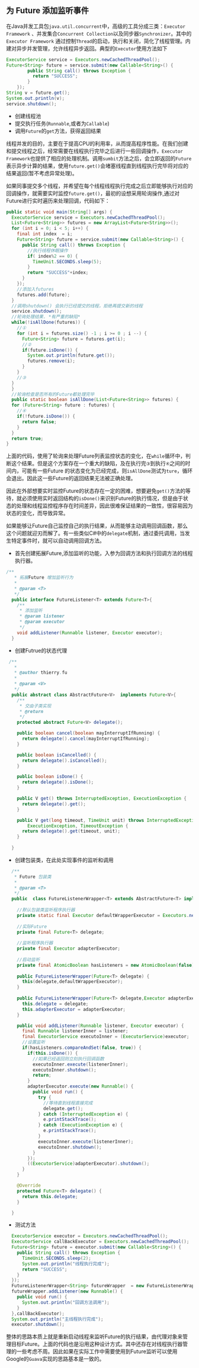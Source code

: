 ## 为 Future 添加监听事件
在Java并发工具包`java.util.concurrent`中，高级的工具分成三类：`Executor Framework` 、并发集合`Concurrent Collection`以及同步器`Synchronizer`。其中的`Executor Framework` 通过控制`Thread`的启动，执行和关闭，简化了线程管理。内建对异步并发管理，允许线程异步返回。典型的`Executor`使用方法如下

````java
ExecutorService service = Executors.newCachedThreadPool();
Future<String> future = service.submit(new Callable<String>() {
		public String call() throws Exception {
		  return "SUCCESS";
		}
	});
String v = future.get();
System.out.println(v);
service.shutdown();
````

- 创建线程池
- 提交执行任务(`Runnable`,或者为`Callable`)
- 调用`Future`的`get`方法，获得返回结果

线程并发的目的，主要在于提高CPU的利用率，从而提高程序性能。在我们创建和提交线程之后，经常需要在线程执行完毕之后进行一些回调操作，`Executor Framework`也提供了相应的处理机制。调用`sumbit`方法之后，会立即返回的`Future`表示异步计算的结果，使用`future.get()`会堵塞线程直到线程执行完毕将对应的结果返回(暂不考虑异常处理)。

如果同事提交多个线程，并希望在每个线程线程执行完成之后立即能够执行对应的回调操作，就需要实时监控`future.get()`，最初的设想采用轮询操作,通过对Future进行实时遍历来处理回调，代码如下：

````java
public static void main(String[] args) {
  ExecutorService service = Executors.newCachedThreadPool();
  List<Future<String>> futures = new ArrayList<Future<String>>();
  for (int i = 0; i < 5; i++) {
    final int index  = i;
    Future<String> future = service.submit(new Callable<String>() {
      public String call() throws Exception {
        //执行线程休眠操作
        if( index%2 == 0) {
          TimeUnit.SECONDS.sleep(5);
        }
        return "SUCCESS"+index;
      }
    });
    //添加入futures
    futures.add(future);
  }
  //调用shutdown() 会执行已经提交的线程，拒绝再提交新的线程
  service.shutdown();
  //轮询处理结果. *有严重的缺陷*
  while(!isAllDone(futures)) {
    //①
    for (int i = futures.size() -1 ; i >= 0 ; i --) {
      Future<String> future = futures.get(i);
      //②
      if(future.isDone()) {
        System.out.println(future.get());
        futures.remove(i);
      }
    }
    //③
  }
  }
  //轮询检查是否所有的Future都处理完毕
  public static boolean isAllDone(List<Future<String>> futures) {
  for (Future<String> future : futures) {
    //④
    if(!future.isDone()) {
      return false;
    }
  }
  return true;
}
````

上面的代码，使用了轮询来处理Future列表监控状态的变化，在`while`循环中，判断这个结果。但是这个方案存在一个重大的缺陷，及在执行完`③`到执行`④`之间的时间内，可能有一些Future 的状态变化为已经完成，则`isAllDone`测试为`ture`，循环会退出。因此这一些Future的返回结果无法被正确处理。

因此在外部想要实时监控Future的状态存在一定的困难，想要避免`get()`方法的等待，就必须使用实时返回结构的`isDone()`来识别Future的执行情况，但是由于状态的处理和线程监控程序存在时间差异，因此很难保证结果的一致性，很容易因为状态的变化，而导致异常。

如果能够让Future自己监控自己的执行结果，从而能够主动调用回调函数，那么这个问题就迎刃而解了。有一些类似C#中的`delegate`机制，通过委托调用，当发生特定事件时，就可以自动调用回调方法。

- 首先创建拓展Future,添加监听的功能，入参为回调方法和执行回调方法的线程执行器。

````java
/**
   * 拓展Future 增加监听行为
   *
   * @param <T>
   */
  public interface FutureListener<T> extends Future<T>{
    /**
     * 添加监听
     * @param listener
     * @param executor
     */
    void addListener(Runnable listener, Executor executor);
  }
````

- 创建Futrue的状态代理

````java
 /**
   * 
   * @author thierry.fu
   *
   * @param <V>
   */
  public abstract class AbstractFuture<V>  implements Future<V>{
    /**
     * 交由子类实现
     * @return
     */
    protected abstract Future<V> delegate();

    public boolean cancel(boolean mayInterruptIfRunning) {
      return delegate().cancel(mayInterruptIfRunning);
    }

    public boolean isCancelled() {
      return delegate().isCancelled();
    }

    public boolean isDone() {
      return delegate().isDone();
    }

    public V get() throws InterruptedException, ExecutionException {
      return delegate().get();
    }

    public V get(long timeout, TimeUnit unit) throws InterruptedException,
        ExecutionException, TimeoutException {
      return delegate().get(timeout, unit);
    }
    
  }
````

- 创建包装类，在此处实现事件的监听和调用

````java
  /**
   * Future 包装类
   *
   * @param <T>
   */
  public  class FutureListenerWrapper<T> extends AbstractFuture<T> implements FutureListener<T> {
    
    //默认包装类监听程序执行器
    private static final Executor defaultWrapperExecutor = Executors.newCachedThreadPool();
    
    //实际Future
    private final Future<T> delegate;
    
    //监听程序执行器
    private final Executor adapterExecutor;
    
    //启动监听
    private final AtomicBoolean hasListeners = new AtomicBoolean(false);
    
    public FutureListenerWrapper(Future<T> delegate) {
      this(delegate,defaultWrapperExecutor);
    }
    
    public FutureListenerWrapper(Future<T> delegate,Executor adapterExecutor) {
      this.delegate = delegate;
      this.adapterExecutor = adapterExecutor;
    }

    public void addListener(Runnable listener, Executor executor) {
      final Runnable listenerInner = listener;
      final ExecutorService executoInner = (ExecutorService)executor;
      //设置监听
      if(hasListeners.compareAndSet(false, true)) {
        if(this.isDone()) {
          //如果已经返回则立刻执行回调函数
          executoInner.execute(listenerInner);
          executoInner.shutdown();
          return;
        }
        adapterExecutor.execute(new Runnable() {
          public void run() {
            try {
              //等待直到线程直接完成
              delegate.get();
            } catch (InterruptedException e) {
              e.printStackTrace();
            } catch (ExecutionException e) {
              e.printStackTrace();
            }
            executoInner.execute(listenerInner);
            executoInner.shutdown();
          }
        });
        ((ExecutorService)adapterExecutor).shutdown();
      }
    }

    @Override
    protected Future<T> delegate() {
      return this.delegate;
    }

  }
````

- 测试方法

````java
  ExecutorService executor = Executors.newCachedThreadPool();
  ExecutorService callBackExecutor = Executors.newCachedThreadPool();
  Future<String> future = executor.submit(new Callable<String>() {
    public String call() throws Exception {
      TimeUnit.SECONDS.sleep(2);
      System.out.println("线程执行完成");
      return "SUCCESS";
    }
  });
  FutureListenerWrapper<String> futureWrapper  = new FutureListenerWrapper<String>(future);
  futureWrapper.addListener(new Runnable() {
    public void run() {
      System.out.println("回调方法调用");
    }
  },callBackExecutor);
  System.out.println("主线程执行完成");
  executor.shutdown();
````

整体的思路本质上就是重新启动线程来监听Future的执行结果，由代理对象来管理目标Future。上面的代码也是沿用这种设计方式。其中还存在对线程执行器管理的一些考虑不周。因此如果在实际工作中需要使用到Future监听可以使用Google的`Guava`实现的思路基本是一致的。